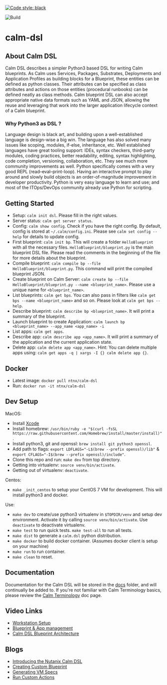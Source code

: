 [![Code style: black](https://img.shields.io/badge/code%20style-black-000000.svg)](https://github.com/ambv/black)

![Build](https://github.com/nutanix/calm-dsl/workflows/Setup%20&%20build%20calm-dsl/badge.svg)

# calm-dsl

## About Calm DSL

Calm DSL describes a simpler Python3 based DSL for writing Calm blueprints. As Calm uses Services, Packages, Substrates, Deployments and Application Profiles as building blocks for a Blueprint, these entities can be defined as python classes. Their attributes can be specified as class attributes and actions on those entities (procedural runbooks) can be defined neatly as class methods. Calm blueprint DSL can also accept appropriate native data formats such as YAML and JSON, allowing the reuse and leveraging that work into the larger application lifecycle context of a Calm blueprint.

### Why Python3 as DSL ?

Language design is black art, and building upon a well-established language is design-wise a big win. The language has also solved many issues like scoping, modules, if-else, inheritance, etc. Well established languages have great tooling support: IDEs, syntax checkers, third-party modules, coding practices, better readability, editing, syntax highlighting, code completion, versioning, collaboration, etc. They see much more community improvements as well. Python specifically comes with a very good REPL (read–eval–print-loop). Having an interactive prompt to play around and slowly build objects is an order-of-magnitude improvement in developer productivity. Python is very easy language to learn and use; and most of the ITOps/DevOps community already use Python for scripting.

## Getting Started
 - Setup: `calm init dsl`. Please fill in the right values.
 - Server status: `calm get server status`.
 - Config: `calm show config`. Check if you have the right config. By default, config is stored at `~/.calm/config.ini`. Please see `calm set config --help` for details to update config.
 - First blueprint: `calm init bp`. This will create a folder `HelloBlueprint` with all the necessary files. `HelloBlueprint/blueprint.py` is the main blueprint DSL file. Please read the comments in the beginning of the file for more details about the blueprint.
 - Compile blueprint: `calm compile bp --file HelloBlueprint/blueprint.py`. This command will print the compiled blueprint JSON.
 - Create blueprint on Calm Server: `calm create bp --file HelloBlueprint/blueprint.py --name <blueprint_name>`. Please use a unique name for `<blueprint_name>`.
 - List blueprints: `calm get bps`. You can also pass in filters like `calm get bps --name <blueprint_name>` and so on. Please look at `calm get bps --help`.
 - Describe blueprint: `calm describe bp <blueprint_name>`. It will print a summary of the blueprint.
 - Launch blueprint to create Application: `calm launch bp <blueprint_name> --app_name <app_name> -i`
 - List apps: `calm get apps`.
 - Describe app: `calm describe app <app_name>`. It will print a summary of the application and the current application state.
 - Delete app: `calm delete app <app_name>`. Hint: You can delete multiple apps using: `calm get apps -q | xargs -I {} calm delete app {}`.

## Docker
 - Latest image: `docker pull ntnx/calm-dsl`
 - Run: `docker run -it ntnx/calm-dsl`

## Dev Setup

MacOS:
 - Install [Xcode](https://apps.apple.com/us/app/xcode/id497799835)
 - Install homebrew: `/usr/bin/ruby -e "$(curl -fsSL https://raw.githubusercontent.com/Homebrew/install/master/install)"`.
 - Install python3, git and openssl: `brew install git python3 openssl`.
 - Add path to flags: `export LDFLAGS="-L$(brew --prefix openssl)/lib"` & `export CFLAGS="-I$(brew --prefix openssl)/include"`.
 - Clone this repo and run: `make dev` from top directory.
 - Getting into virtualenv: `source venv/bin/activate`.
 - Getting out of virtualenv: `deactivate`.

Centos:
 - `make _init_centos` to setup your CentOS 7 VM for development. This will install python3 and docker.

Use:
 -  `make dev` to create/use python3 virtualenv in `$TOPDIR/venv` and setup dev environment. Activate it by calling `source venv/bin/activate`. Use `deactivate` to deactivate virtualenv.
 -  `make test` to run quick tests. `make test-all` to run all tests.
 -  `make dist` to generate a `calm.dsl` python distribution.
 -  `make docker` to build docker container. (Assumes docker client is setup on your machine)
 -  `make run` to run container.
 -  `make clean` to reset.

## Documentation

Documentation for the Calm DSL will be stored in the [docs](docs/) folder, and will continually be added to. If you're not familiar with Calm Terminology basics, please review the [Calm Terminology](docs/01-Calm-Terminology/) doc page.

## Video Links
 - [Workstation Setup](https://youtu.be/uIZmHQhioZg)
 - [Blueprint & App management](https://youtu.be/jb-ZllhaROs)
 - [Calm DSL Blueprint Architecture](https://youtu.be/Y-6eq91rtSw)

## Blogs
 - [Introducing the Nutanix Calm DSL](https://www.nutanix.dev/2020/03/17/introducing-the-nutanix-calm-dsl/)
 - [Creating Custom Blueprint](https://www.nutanix.dev/2020/03/30/nutanix-calm-dsl-creating-custom-blueprint/)
 - [Generating VM Specs](https://www.nutanix.dev/2020/04/06/nutanix-calm-dsl-generating-vm-specs/)
 - [Run Custom Actions](https://www.nutanix.dev/2020/04/17/nutanix-calm-dsl-run-custom-actions/)
